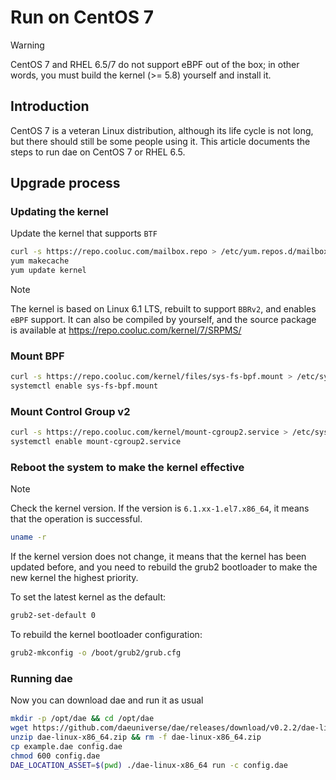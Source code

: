 # Run on CentOS 7

> [!WARNING]
> CentOS 7 and RHEL 6.5/7 do not support eBPF out of the box; in other words, you must build the kernel (>= 5.8) yourself and install it.

## Introduction

CentOS 7 is a veteran Linux distribution, although its life cycle is not long, but there should still be some people using it. This article documents the steps to run dae on CentOS 7 or RHEL 6.5.

## Upgrade process

### Updating the kernel

Update the kernel that supports `BTF`

```bash
curl -s https://repo.cooluc.com/mailbox.repo > /etc/yum.repos.d/mailbox.repo
yum makecache
yum update kernel
```

> [!NOTE]
> The kernel is based on Linux 6.1 LTS, rebuilt to support `BBRv2`, and enables `eBPF` support. It can also be compiled by yourself, and the source package is available at <https://repo.cooluc.com/kernel/7/SRPMS/>

### Mount BPF

```bash
curl -s https://repo.cooluc.com/kernel/files/sys-fs-bpf.mount > /etc/systemd/system/sys-fs-bpf.mount
systemctl enable sys-fs-bpf.mount
```

### Mount Control Group v2

```bash
curl -s https://repo.cooluc.com/kernel/mount-cgroup2.service > /etc/systemd/system/mount-cgroup2.service
systemctl enable mount-cgroup2.service
```

### Reboot the system to make the kernel effective

> [!NOTE]
> Check the kernel version. If the version is `6.1.xx-1.el7.x86_64`, it means that the operation is successful.

```bash
uname -r
```

If the kernel version does not change, it means that the kernel has been updated before, and you need to rebuild the grub2 bootloader to make the new kernel the highest priority.

To set the latest kernel as the default:

```bash
grub2-set-default 0
```

To rebuild the kernel bootloader configuration:

```bash
grub2-mkconfig -o /boot/grub2/grub.cfg
```

### Running dae

Now you can download dae and run it as usual

```bash
mkdir -p /opt/dae && cd /opt/dae
wget https://github.com/daeuniverse/dae/releases/download/v0.2.2/dae-linux-x86_64.zip
unzip dae-linux-x86_64.zip && rm -f dae-linux-x86_64.zip
cp example.dae config.dae
chmod 600 config.dae
DAE_LOCATION_ASSET=$(pwd) ./dae-linux-x86_64 run -c config.dae
```
